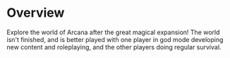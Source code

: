 # Overview

Explore the world of Arcana after the great magical expansion! The world isn't finished, and is better played with one player in god mode developing new content and roleplaying, and the other players doing regular survival.